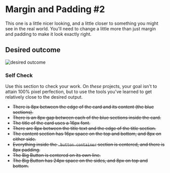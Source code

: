 # Margin and Padding #2

This one is a little nicer looking, and a little closer to something you might see in the real world. You'll need to change a little more than just margin and padding to make it look exactly right.

## Desired outcome
![desired outcome](./desired-outcome.png)

### Self Check
Use this section to check your work. On _these_ projects, your goal isn't to attain 100% pixel perfection, but to use the tools you've learned to get relatively close to the desired output.

- ~~There is 8px between the edge of the card and its content (the blue sections).~~
- ~~There is an 8px gap between each of the blue sections inside the card.~~
- ~~The title of the card uses a 16px font.~~
- ~~There are 8px between the title text and the edge of the title section.~~
- ~~The content section has 16px space on the top and bottom, and 8px on either side.~~
- ~~Everything inside the `.button-container` section is centered, and there is 8px padding.~~
- ~~The Big Button is centered on its own line.~~
- ~~The Big Button has 24px space on the sides, and 8px on top and bottom.~~
